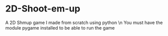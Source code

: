 # 2D-Shoot-em-up
A 2D Shmup game I made from scratch using python \n
You must have the module pygame installed to be able to run the game
